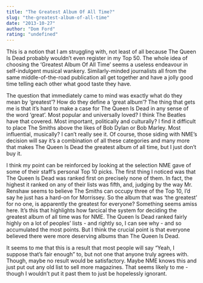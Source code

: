 ```yaml
---
title: "The Greatest Album Of All Time?"
slug: "the-greatest-album-of-all-time"
date: "2013-10-27"
author: "Dom Ford"
rating: "undefined"
---
```


This is a notion that I am struggling with, not least of all because The Queen Is Dead probably wouldn’t even register in my Top 50. The whole idea of choosing the ‘Greatest Album Of All Time’ seems a useless endeavour in self-indulgent musical wankery. Similarly-minded journalists all from the same middle-of-the-road publication all get together and have a jolly good time telling each other what good taste they have.

The question that immediately came to mind was exactly what do they mean by ‘greatest’? How do they define a ‘great album’? The thing that gets me is that it’s hard to make a case for The Queen Is Dead in any sense of the word ‘great’. Most popular and universally loved? I think The Beatles have that covered. Most important, politically and culturally? I find it difficult to place The Smiths above the likes of Bob Dylan or Bob Marley. Most influential, musically? I can’t really see it. Of course, those siding with NME’s decision will say it’s a combination of all these categories and many more that makes The Queen Is Dead the greatest album of all time, but I just don’t buy it.

I think my point can be reinforced by looking at the selection NME gave of some of their staff’s personal Top 10 picks. The first thing I noticed was that The Queen Is Dead was ranked first on precisely none of them. In fact, the highest it ranked on any of their lists was fifth, and, judging by the way Mr. Renshaw seems to believe The Smiths can occupy three of the Top 10, I’d say he just has a hard-on for Morrissey. So the album that was ‘the greatest’ for no one, is apparently the greatest for everyone? Something seems amiss here. It’s this that highlights how farcical the system for deciding the greatest album of all time was for NME. The Queen Is Dead ranked fairly highly on a lot of peoples’ lists - and rightly so, I can see why - and so accumulated the most points. But I think the crucial point is that everyone believed there were more deserving albums than The Queen Is Dead.

It seems to me that this is a result that most people will say “Yeah, I suppose that’s fair enough” to, but not one that anyone truly agrees with. Though, maybe no result would be satisfactory. Maybe NME knows this and just put out any old list to sell more magazines. That seems likely to me - though I wouldn’t put it past them to just be hopelessly ignorant.

